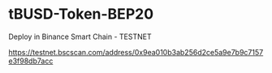 # tBUSD-Token-BEP20


Deploy in Binance Smart Chain - TESTNET


https://testnet.bscscan.com/address/0x9ea010b3ab256d2ce5a9e7b9c7157e3f98db7acc
